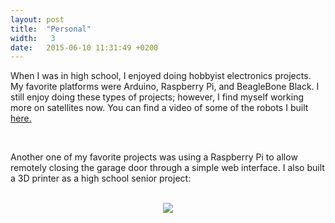 ```yaml
---
layout: post
title:  "Personal"
width:   3
date:   2015-06-10 11:31:49 +0200
---
```


When I was in high school, I enjoyed doing hobbyist electronics projects. My favorite platforms were Arduino, Raspberry Pi, and BeagleBone Black. I still enjoy doing these types of projects; however, I find myself working more on satellites now. You can find a video of some of the robots I built [here.](https://www.youtube.com/watch?v=I1k-_aE0UxU)

<br>

Another one of my favorite projects was using a Raspberry Pi to allow remotely closing the garage door through a simple web interface. I also built a 3D printer as a high school senior project:

<br>
<div style="text-align: center;">
	<img src="{{ site.baseurl }}/assets/printer.jpg">
</div>